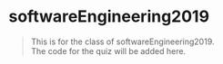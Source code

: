 # softwareEngineering2019
>This is for the class of softwareEngineering2019.  
>The code for the quiz will be added here.
